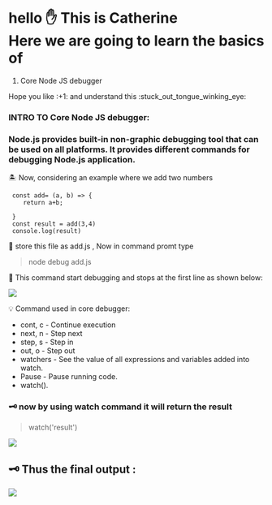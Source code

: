 # hello :raised_hand: This is Catherine <br> Here we are going to learn the basics of 
<ol>
<li>Core Node JS debugger</li>
</ol>
Hope you like :+1: and understand this :stuck_out_tongue_winking_eye:

### INTRO TO Core Node JS debugger:
### Node.js provides built-in non-graphic debugging tool that can be used on all platforms. It provides different commands for debugging Node.js application.

:desert_island: Now, considering an example where we add two numbers
``````
 const add= (a, b) => {
    return a+b;
    
 }
 const result = add(3,4)
 console.log(result) 
   ```````
  :violin: store this file as add.js , Now in command promt type
   > node debug add.js
   
 :violin:  This command start debugging and stops at the first line as shown below:
   
 <img src="https://github.com/catherinekennedy/images/blob/main/debug2.png" >
 
:bulb: Command used in core debugger:

* cont, c - Continue execution
* next, n - Step next
* step, s - Step in
* out, o - Step out
* watchers -	See the value of all expressions and variables added into watch.
* Pause -	Pause running code.
* watch().


###  :old_key: now by using watch command it will return the result 
> watch('result')

   <img src="https://github.com/catherinekennedy/images/blob/main/debug3.png" >
 
   ## :old_key: Thus the final output :
   <img src="https://github.com/catherinekennedy/images/blob/main/debug4.png" >
